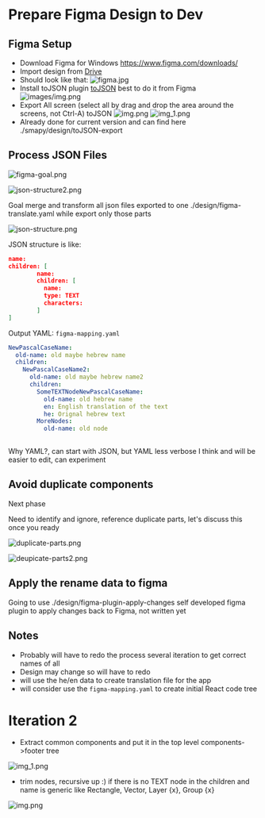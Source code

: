 # Prepare Figma Design to Dev

## Figma Setup

- Download Figma for Windows  https://www.figma.com/downloads/
- Import design from [Drive](https://drive.google.com/file/d/1lomL9S70sjcSZALKDyakM6jcqg4_J9Ld/view?usp=sharing)
- Should look like that:
![figma.jpg](images%2Ffigma.jpg)
- Install toJSON plugin [toJSON](https://www.figma.com/community/plugin/1070707193730369068/toJSON) best to do it from Figma
![images/img.png](images/install-figma-plugin.png)
- Export All screen (select all by drag and drop the area around the screens, not Ctrl-A) toJSON
![img.png](images/img.png)
![img_1.png](images/img_1.png)
- Already done for current version and can find here ./smapy/design/toJSON-export 

## Process JSON Files

![figma-goal.png](images/figma-goal.png)

![json-structure2.png](images/json-structure2.png)

Goal merge and transform all json files exported to one ./design/figma-translate.yaml while export only those parts

![json-structure.png](images/json-structure.png)

JSON structure is like:
```json
name:
children: [
        name:
        children: [
          name:
          type: TEXT
          characters: 
        ]     
]
```

Output YAML: `figma-mapping.yaml`
```yaml
NewPascalCaseName:
  old-name: old maybe hebrew name
  children:
    NewPascalCaseName2:
      old-name: old maybe hebrew name2
      children: 
        SomeTEXTNodeNewPascalCaseName:
          old-name: old hebrew name
          en: English translation of the text
          he: Orignal hebrew text
        MoreNodes:
          old-name: old node
        
```

Why YAML?, can start with JSON, but YAML less verbose I think and will be easier to edit, can experiment

## Avoid duplicate components

Next phase

Need to identify and ignore, reference duplicate parts, let's discuss this once you ready

![duplicate-parts.png](images/duplicate-parts.png)

![deupicate-parts2.png](images/deupicate-parts2.png)
    
## Apply the rename data to figma

Going to use ./design/figma-plugin-apply-changes 
self developed figma plugin to apply changes back to Figma, 
not written yet

## Notes

- Probably will have to redo the process several iteration to get correct names of all
- Design may change so will have to redo
- will use the he/en data to create translation file for the app
- will consider use the `figma-mapping.yaml` to create initial React code tree

# Iteration 2
- Extract common components and put it in the top level components->footer tree

![img_1.png](img_1.png)

- trim nodes, recursive up :) if there is no TEXT node in the children and name is generic like
  Rectangle, Vector, Layer {x}, Group {x}

![img.png](img.png)

